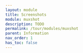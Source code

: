 ```yaml
---
layout: module
title: Screenshots
module: muxshot
description: TODO
permalink: /tour/modules/muxshot
parent: Information
nav_order: 1
has_toc: false
---
```

